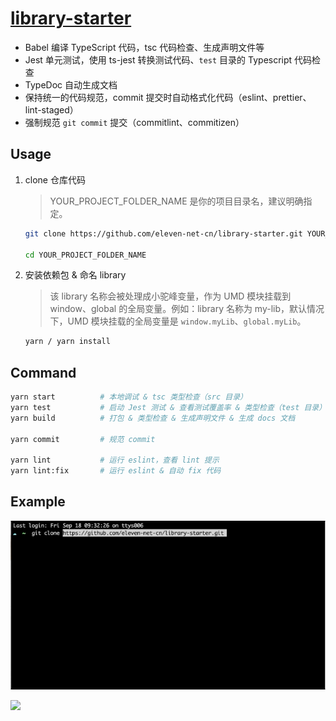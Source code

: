# [library-starter](https://github.com/eleven-net-cn/library-starter)

- Babel 编译 TypeScript 代码，tsc 代码检查、生成声明文件等
- Jest 单元测试，使用 ts-jest 转换测试代码、`test` 目录的 Typescript 代码检查
- TypeDoc 自动生成文档
- 保持统一的代码规范，commit 提交时自动格式化代码（eslint、prettier、lint-staged）
- 强制规范 `git commit` 提交（commitlint、commitizen）

## Usage

1. clone 仓库代码

    > YOUR_PROJECT_FOLDER_NAME 是你的项目目录名，建议明确指定。

    ```sh
    git clone https://github.com/eleven-net-cn/library-starter.git YOUR_PROJECT_FOLDER_NAME

    cd YOUR_PROJECT_FOLDER_NAME
    ```

2. 安装依赖包 & 命名 library

    > 该 library 名称会被处理成小驼峰变量，作为 UMD 模块挂载到 window、global 的全局变量。例如：library 名称为 my-lib，默认情况下，UMD 模块挂载的全局变量是 `window.myLib`、`global.myLib`。

    ```sh
    yarn / yarn install
    ```

## Command

```sh
yarn start          # 本地调试 & tsc 类型检查（src 目录）
yarn test           # 启动 Jest 测试 & 查看测试覆盖率 & 类型检查（test 目录）
yarn build          # 打包 & 类型检查 & 生成声明文件 & 生成 docs 文档

yarn commit         # 规范 commit

yarn lint           # 运行 eslint，查看 lint 提示
yarn lint:fix       # 运行 eslint & 自动 fix 代码
```

## Example

![](./clone.gif)

![](./install.gif)
